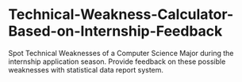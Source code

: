 # Technical-Weakness-Calculator-Based-on-Internship-Feedback
Spot Technical Weaknesses of a Computer Science Major during the internship application season. Provide feedback on these possible weaknesses with statistical data report system.
